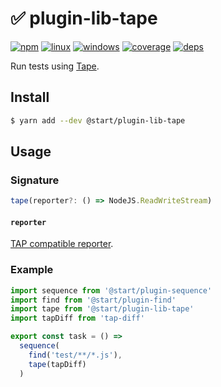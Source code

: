 # ✅ plugin-lib-tape

[![npm](https://img.shields.io/npm/v/@start/plugin-lib-tape.svg?style=flat-square)](https://www.npmjs.com/package/@start/plugin-lib-tape) [![linux](https://img.shields.io/travis/deepsweet/start/master.svg?label=linux&style=flat-square)](https://travis-ci.org/deepsweet/start) [![windows](https://img.shields.io/appveyor/ci/deepsweet/start/master.svg?label=windows&style=flat-square)](https://ci.appveyor.com/project/deepsweet/start) [![coverage](https://img.shields.io/codecov/c/github/deepsweet/start/master.svg?style=flat-square)](https://codecov.io/github/deepsweet/start) [![deps](https://david-dm.org/deepsweet/start.svg?path=packages/plugin-lib-tape&style=flat-square)](https://david-dm.org/deepsweet/start?path=packages/plugin-lib-tape)

Run tests using [Tape](https://github.com/substack/tape).

## Install

```sh
$ yarn add --dev @start/plugin-lib-tape
```

## Usage

### Signature

```ts
tape(reporter?: () => NodeJS.ReadWriteStream)
```

#### `reporter`

[TAP compatible reporter](https://github.com/substack/tape#pretty-reporters).

### Example

```js
import sequence from '@start/plugin-sequence'
import find from '@start/plugin-find'
import tape from '@start/plugin-lib-tape'
import tapDiff from 'tap-diff'

export const task = () =>
  sequence(
    find('test/**/*.js'),
    tape(tapDiff)
  )
```
